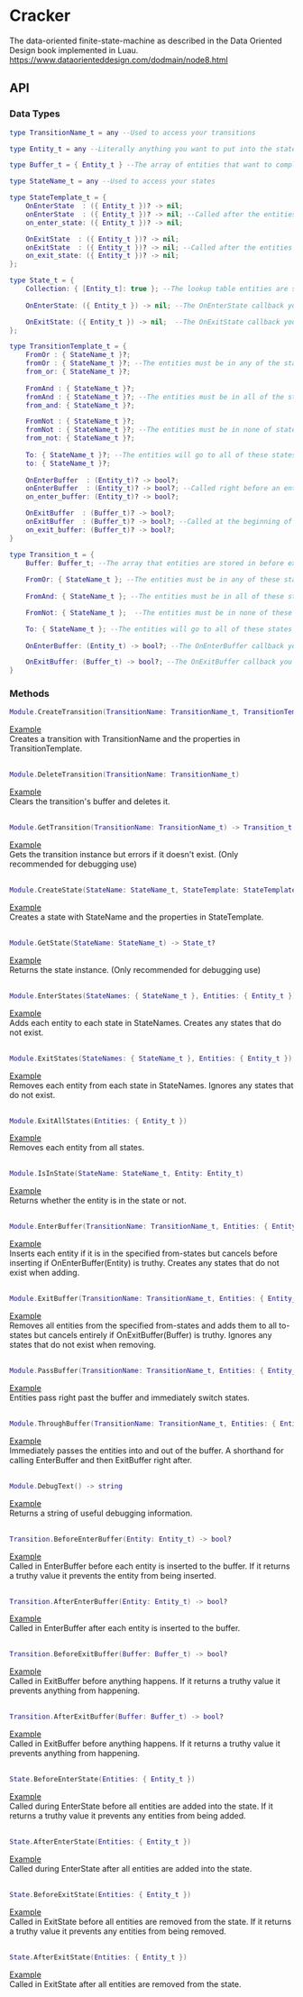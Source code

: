 # Cracker
The data-oriented finite-state-machine as described in the Data Oriented Design book implemented in Luau. https://www.dataorienteddesign.com/dodmain/node8.html

## API

### Data Types
```lua
type TransitionName_t = any --Used to access your transitions
```

```lua
type Entity_t = any --Literally anything you want to put into the state machine
```

```lua
type Buffer_t = { Entity_t } --The array of entities that want to complete the transition
```

```lua
type StateName_t = any --Used to access your states
```

```lua
type StateTemplate_t = {    
    OnEnterState  : ({ Entity_t })? -> nil; 
    onEnterState  : ({ Entity_t })? -> nil; --Called after the entities that are already in the state have been filtered out and the rest are ready to enter the state. (Many different allowed versions to accomodate common casings)
    on_enter_state: ({ Entity_t })? -> nil;

    OnExitState  : ({ Entity_t })? -> nil;
    onExitState  : ({ Entity_t })? -> nil; --Called after the entities that are not in the state have been filtered out and the rest are ready to exit the state (Many different allowed versions to accomodate common casings)
    on_exit_state: ({ Entity_t })? -> nil;
};
```

```lua
type State_t = {
    Collection: { [Entity_t]: true }; --The lookup table entities are stored in
    
    OnEnterState: ({ Entity_t }) -> nil; --The OnEnterState callback you optionally defined

    OnExitState: ({ Entity_t }) -> nil;  --The OnExitState callback you optionally defined
};
```

```lua
type TransitionTemplate_t = {
    FromOr : { StateName_t }?;
    fromOr : { StateName_t }?; --The entities must be in any of the states in this array to be allowed to enter the buffer. If empty it will be ignored (Allowing many different versions to accomodate common casings)
    from_or: { StateName_t }?;
    
    FromAnd : { StateName_t }?;
    fromAnd : { StateName_t }?; --The entities must be in all of the states in this array to be allowed to enter the buffer . If empty it will be ignored(Allowing many different versions to accomodate common casings)
    from_and: { StateName_t }?;

    FromNot : { StateName_t }?;
    fromNot : { StateName_t }?; --The entities must be in none of states in this array to be allowed to enter the buffer. If empty it will be ignored (Allowing many different versions to accomodate common casings)
    from_not: { StateName_t }?;
    
    To: { StateName_t }?; --The entities will go to all of these states when they exit the buffer (Allowing many different versions to accomodate common casings)
    to: { StateName_t }?;
    
    OnEnterBuffer  : (Entity_t)? -> bool?;
    onEnterBuffer  : (Entity_t)? -> bool?; --Called right before an entity enters the buffer, if it returns a truthy value the entity will not be inserted into the buffer (Allowing many different versions to accomodate common casings)
    on_enter_buffer: (Entity_t)? -> bool?;

    OnExitBuffer  : (Buffer_t)? -> bool?;
    onExitBuffer  : (Buffer_t)? -> bool?; --Called at the beginning of ExitBuffer, if it returns a truthy value it returns early and nothing happens to the buffer or entities (Allowing many different versions to accomodate common casings)
    on_exit_buffer: (Buffer_t)? -> bool?;
}
```

```lua
type Transition_t = {
    Buffer: Buffer_t; --The array that entities are stored in before exiting their old states and entering their new ones
    
    FromOr: { StateName_t }; --The entities must be in any of these states to be allowed to enter the buffer
    
    FromAnd: { StateName_t }; --The entities must be in all of these states to be allowed to enter the buffer. If empty it will be ignored

    FromNot: { StateName_t };  --The entities must be in none of these states to be allowed to enter the buffer. If empty it will be ignored

    To: { StateName_t }; --The entities will go to all of these states when they exit the buffer. If empty it will be ignored
    
    OnEnterBuffer: (Entity_t) -> bool?; --The OnEnterBuffer callback you optionally defined

    OnExitBuffer: (Buffer_t) -> bool?; --The OnExitBuffer callback you optionally defined
}
```

### Methods
```lua
Module.CreateTransition(TransitionName: TransitionName_t, TransitionTemplate: Template_t)
```
[Example](./Documentation/CreateTransition.md)<br />
Creates a transition with TransitionName and the properties in TransitionTemplate.
<br /><br />

```lua
Module.DeleteTransition(TransitionName: TransitionName_t)
```
[Example](./Documentation/DeleteTransition.md)<br />
Clears the transition's buffer and deletes it.
<br /><br />

```lua
Module.GetTransition(TransitionName: TransitionName_t) -> Transition_t
```
[Example](./Documentation/GetTransition.md)<br />
Gets the transition instance but errors if it doesn't exist. (Only recommended for debugging use)
<br /><br />

```lua
Module.CreateState(StateName: StateName_t, StateTemplate: StateTemplate_t?)
```
[Example](./Documentation/CreateState.md)<br />
Creates a state with StateName and the properties in StateTemplate.
<br /><br />

```lua
Module.GetState(StateName: StateName_t) -> State_t?
```
[Example](./Documentation/GetState.md)<br />
Returns the state instance. (Only recommended for debugging use)
<br /><br />

```lua
Module.EnterStates(StateNames: { StateName_t }, Entities: { Entity_t })
```
[Example](./Documentation/EnterStates.md)<br />
Adds each entity to each state in StateNames. Creates any states that do not exist.
<br /><br />

```lua
Module.ExitStates(StateNames: { StateName_t }, Entities: { Entity_t })
```
[Example](./Documentation/ExitStates.md)<br />
Removes each entity from each state in StateNames. Ignores any states that do not exist.
<br /><br />

```lua
Module.ExitAllStates(Entities: { Entity_t })
```
[Example](./Documentation/ExitAllStates.md)<br />
Removes each entity from all states.
<br /><br />

```lua
Module.IsInState(StateName: StateName_t, Entity: Entity_t)
```
[Example](./Documentation/IsInState.md)<br />
Returns whether the entity is in the state or not.
<br /><br />

```lua
Module.EnterBuffer(TransitionName: TransitionName_t, Entities: { Entity_t })
```
[Example](./Documentation/EnterBuffer.md)<br />
Inserts each entity if it is in the specified from-states but cancels before inserting if OnEnterBuffer(Entity) is truthy. Creates any states that do not exist when adding.
<br /><br />

```lua
Module.ExitBuffer(TransitionName: TransitionName_t, Entities: { Entity_t })
```
[Example](./Documentation/ExitBuffer.md)<br />
Removes all entities from the specified from-states and adds them to all to-states but cancels entirely if OnExitBuffer(Buffer) is truthy. Ignores any states that do not exist when removing.
<br /><br />

```lua
Module.PassBuffer(TransitionName: TransitionName_t, Entities: { Entity_t })
```
[Example](./Documentation/PassBuffer.md)<br />
Entities pass right past the buffer and immediately switch states.
<br /><br />

```lua
Module.ThroughBuffer(TransitionName: TransitionName_t, Entities: { Entity_t })
```
[Example](./Documentation/ThroughBuffer.md)<br />
Immediately passes the entities into and out of the buffer. A shorthand for calling EnterBuffer and then ExitBuffer right after.
<br /><br />

```lua
Module.DebugText() -> string
```
[Example](./Documentation/DebugText.md)<br />
Returns a string of useful debugging information.
<br /><br />

```lua
Transition.BeforeEnterBuffer(Entity: Entity_t) -> bool?
```
[Example](./Documentation/BeforeEnterBuffer.md)<br />
Called in EnterBuffer before each entity is inserted to the buffer. If it returns a truthy value it prevents the entity from being inserted.
<br /><br />

```lua
Transition.AfterEnterBuffer(Entity: Entity_t) -> bool?
```
[Example](./Documentation/AfterEnterBuffer.md)<br />
Called in EnterBuffer after each entity is inserted to the buffer.
<br /><br />


```lua
Transition.BeforeExitBuffer(Buffer: Buffer_t) -> bool?
```
[Example](./Documentation/BeforeExitBuffer.md)<br />
Called in ExitBuffer before anything happens. If it returns a truthy value it prevents anything from happening.
<br /><br />

```lua
Transition.AfterExitBuffer(Buffer: Buffer_t) -> bool?
```
[Example](./Documentation/AfterExitBuffer.md)<br />
Called in ExitBuffer before anything happens. If it returns a truthy value it prevents anything from happening.
<br /><br />

```lua
State.BeforeEnterState(Entities: { Entity_t })
```
[Example](./Documentation/BeforeEnterState.md)<br />
Called during EnterState before all entities are added into the state. If it returns a truthy value it prevents any entities from being added.
<br /><br />

```lua
State.AfterEnterState(Entities: { Entity_t })
```
[Example](./Documentation/AfterEnterState.md)<br />
Called during EnterState after all entities are added into the state.
<br /><br />

```lua
State.BeforeExitState(Entities: { Entity_t })
```
[Example](./Documentation/BeforeExitState.md)<br />
Called in ExitState before all entities are removed from the state. If it returns a truthy value it prevents any entities from being removed.
<br /><br />

```lua
State.AfterExitState(Entities: { Entity_t })
```
[Example](./Documentation/AfterExitState.md)<br />
Called in ExitState after all entities are removed from the state.
<br /><br />